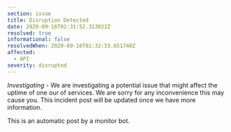 ```yaml
---
section: issue
title: Disruption Detected
date: 2020-09-16T02:31:52.313022Z
resolved: true
informational: false
resolvedWhen: 2020-09-16T02:32:53.651740Z
affected:
  - API
severity: disrupted
---
```

*Investigating* - We are investigating a potential issue that might affect the uptime of one our of services. We are sorry for any inconvenience this may cause you. This incident post will be updated once we have more information.

This is an automatic post by a monitor bot.
        
